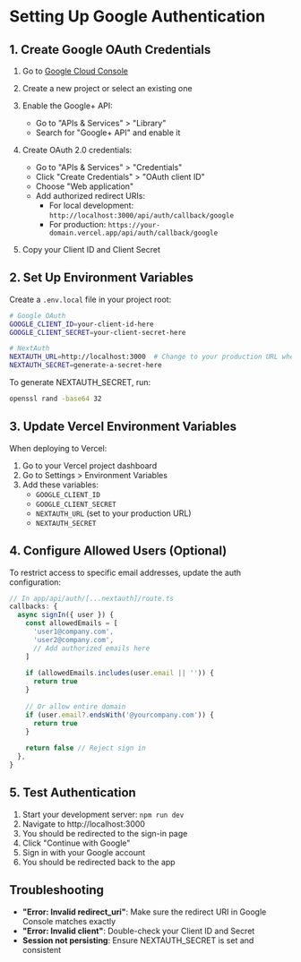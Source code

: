 # Setting Up Google Authentication

## 1. Create Google OAuth Credentials

1. Go to [Google Cloud Console](https://console.cloud.google.com/)
2. Create a new project or select an existing one
3. Enable the Google+ API:
   - Go to "APIs & Services" > "Library"
   - Search for "Google+ API" and enable it

4. Create OAuth 2.0 credentials:
   - Go to "APIs & Services" > "Credentials"
   - Click "Create Credentials" > "OAuth client ID"
   - Choose "Web application"
   - Add authorized redirect URIs:
     - For local development: `http://localhost:3000/api/auth/callback/google`
     - For production: `https://your-domain.vercel.app/api/auth/callback/google`

5. Copy your Client ID and Client Secret

## 2. Set Up Environment Variables

Create a `.env.local` file in your project root:

```bash
# Google OAuth
GOOGLE_CLIENT_ID=your-client-id-here
GOOGLE_CLIENT_SECRET=your-client-secret-here

# NextAuth
NEXTAUTH_URL=http://localhost:3000  # Change to your production URL when deploying
NEXTAUTH_SECRET=generate-a-secret-here
```

To generate NEXTAUTH_SECRET, run:
```bash
openssl rand -base64 32
```

## 3. Update Vercel Environment Variables

When deploying to Vercel:

1. Go to your Vercel project dashboard
2. Go to Settings > Environment Variables
3. Add these variables:
   - `GOOGLE_CLIENT_ID`
   - `GOOGLE_CLIENT_SECRET`
   - `NEXTAUTH_URL` (set to your production URL)
   - `NEXTAUTH_SECRET`

## 4. Configure Allowed Users (Optional)

To restrict access to specific email addresses, update the auth configuration:

```typescript
// In app/api/auth/[...nextauth]/route.ts
callbacks: {
  async signIn({ user }) {
    const allowedEmails = [
      'user1@company.com',
      'user2@company.com',
      // Add authorized emails here
    ]
    
    if (allowedEmails.includes(user.email || '')) {
      return true
    }
    
    // Or allow entire domain
    if (user.email?.endsWith('@yourcompany.com')) {
      return true
    }
    
    return false // Reject sign in
  },
}
```

## 5. Test Authentication

1. Start your development server: `npm run dev`
2. Navigate to http://localhost:3000
3. You should be redirected to the sign-in page
4. Click "Continue with Google"
5. Sign in with your Google account
6. You should be redirected back to the app

## Troubleshooting

- **"Error: Invalid redirect_uri"**: Make sure the redirect URI in Google Console matches exactly
- **"Error: Invalid client"**: Double-check your Client ID and Secret
- **Session not persisting**: Ensure NEXTAUTH_SECRET is set and consistent